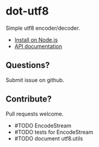 # dot-utf8

Simple utf8 encoder/decoder.

- [Install on Node.js](https://github.com/macton/dot-utf8/wiki/NodeInstall)
- [API documentation](https://github.com/macton/dot-utf8/wiki/API-Documentation)

## Questions?

Submit issue on github.

## Contribute?

Pull requests welcome.

* #TODO EncodeStream
* #TODO tests for EncodeStream
* #TODO document utf8.utils
